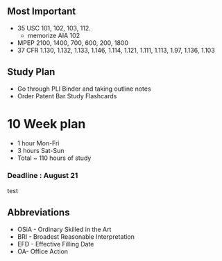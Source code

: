 ## Most Important
* 35 USC 101, 102, 103, 112. 
	* memorize AIA 102
* MPEP 2100, 1400, 700, 600, 200, 1800
* 37 CFR 1.130, 1.132, 1.133, 1.146, 1.114, 1.121, 1.111, 1.113, 1.97, 1.136, 1.103

## Study Plan
* Go through PLI Binder and taking outline notes
* Order Patent Bar Study Flashcards


# 10 Week plan
* 1 hour Mon-Fri
* 3 hours Sat-Sun
* Total ~ 110 hours of study
### Deadline : August 21

test



## Abbreviations
* OSiA - Ordinary Skilled in the Art
* BRI - Broadest Reasonable Interpretation
* EFD - Effective Filling Date
* OA- Office Action